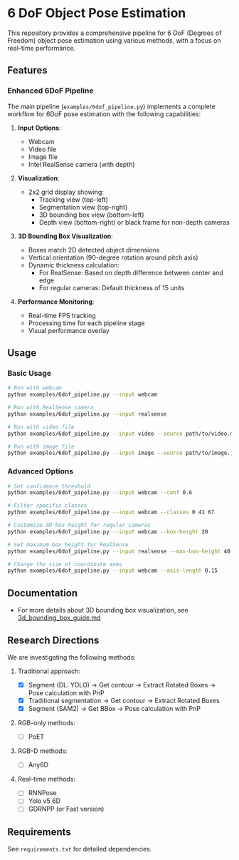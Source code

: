 # 6 DoF Object Pose Estimation

This repository provides a comprehensive pipeline for 6 DoF (Degrees of Freedom) object pose estimation using various methods, with a focus on real-time performance.

## Features

### Enhanced 6DoF Pipeline

The main pipeline (`examples/6dof_pipeline.py`) implements a complete workflow for 6DoF pose estimation with the following capabilities:

1. **Input Options**:

    - Webcam
    - Video file
    - Image file
    - Intel RealSense camera (with depth)

2. **Visualization**:

    - 2x2 grid display showing:
        - Tracking view (top-left)
        - Segmentation view (top-right)
        - 3D bounding box view (bottom-left)
        - Depth view (bottom-right) or black frame for non-depth cameras

3. **3D Bounding Box Visualization**:

    - Boxes match 2D detected object dimensions
    - Vertical orientation (90-degree rotation around pitch axis)
    - Dynamic thickness calculation:
        - For RealSense: Based on depth difference between center and edge
        - For regular cameras: Default thickness of 15 units

4. **Performance Monitoring**:
    - Real-time FPS tracking
    - Processing time for each pipeline stage
    - Visual performance overlay

## Usage

### Basic Usage

```bash
# Run with webcam
python examples/6dof_pipeline.py --input webcam

# Run with RealSense camera
python examples/6dof_pipeline.py --input realsense

# Run with video file
python examples/6dof_pipeline.py --input video --source path/to/video.mp4

# Run with image file
python examples/6dof_pipeline.py --input image --source path/to/image.jpg
```

### Advanced Options

```bash
# Set confidence threshold
python examples/6dof_pipeline.py --input webcam --conf 0.6

# Filter specific classes
python examples/6dof_pipeline.py --input webcam --classes 0 41 67

# Customize 3D box height for regular cameras
python examples/6dof_pipeline.py --input webcam --box-height 20

# Set maximum box height for RealSense
python examples/6dof_pipeline.py --input realsense --max-box-height 40

# Change the size of coordinate axes
python examples/6dof_pipeline.py --input webcam --axis-length 0.15
```

## Documentation

-   For more details about 3D bounding box visualization, see [3d_bounding_box_guide.md](./Docs/3d_bounding_box_guide.md)

## Research Directions

We are investigating the following methods:

1. Traditional approach:

    - [x] Segment (DL: YOLO) → Get contour → Extract Rotated Boxes → Pose calculation with PnP
    - [x] Traditional segmentation → Get contour → Extract Rotated Boxes
    - [x] Segment (SAM2) → Get BBox → Pose calculation with PnP

2. RGB-only methods:

    - [ ] PoET

3. RGB-D methods:

    - [ ] Any6D

4. Real-time methods:
    - [ ] RNNPose
    - [ ] Yolo v5 6D
    - [ ] GDRNPP (or Fast version)

## Requirements

See `requirements.txt` for detailed dependencies.
